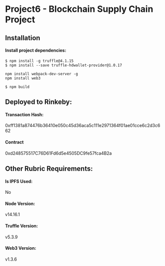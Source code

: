 # Project6 - Blockchain Supply Chain Project

## Installation

#### Install project dependencies:

```
$ npm install -g truffle@4.1.15
$ npm install --save truffle-hdwallet-provider@1.0.17

npm install webpack-dev-server -g
npm install web3

$ npm build
```
## Deployed to Rinkeby:

#### Transaction Hash:

0xff1381a874476b36410e050c45d36aca5c111e2971364f01ae01cce6c2d3c662

#### Contract

0xd248575517C76D61Fd6d5e4505DC9fe57fca4B2a


## Other Rubric Requirements:

#### Is IPFS Used:
No

#### Node Version:
v14.16.1

#### Truffle Version:
v5.3.9

#### Web3 Version:
v1.3.6